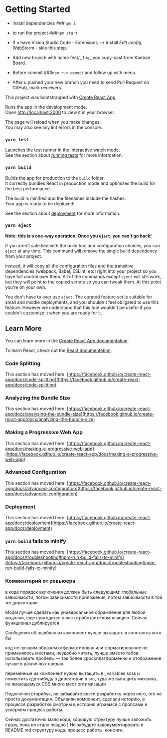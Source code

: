 # Getting Started

- install dependencies ###`npm i`

- to run the project ###`npm start`

- If u have Vision Studio Code - Extensions --> install _Edit config_, WebStorm - skip this step.

- Add new branch with name feat/_ fix/_ you copy-past from Kanban Board.

- Before commit ###`npm run commit` and follow up with menu.

- After u pushed your new branch you need to send Pull Request on GitHub, mark reviewers.

This project was bootstrapped with [Create React App](https://github.com/facebook/create-react-app).


Runs the app in the development mode.\
Open [http://localhost:3000](http://localhost:3000) to view it in your browser.

The page will reload when you make changes.\
You may also see any lint errors in the console.

### `yarn test`

Launches the test runner in the interactive watch mode.\
See the section about [running tests](https://facebook.github.io/create-react-app/docs/running-tests) for more information.

### `yarn build`

Builds the app for production to the `build` folder.\
It correctly bundles React in production mode and optimizes the build for the best performance.

The build is minified and the filenames include the hashes.\
Your app is ready to be deployed!

See the section about [deployment](https://facebook.github.io/create-react-app/docs/deployment) for more information.

### `yarn eject`

**Note: this is a one-way operation. Once you `eject`, you can't go back!**

If you aren't satisfied with the build tool and configuration choices, you can `eject` at any time. This command will remove the single build dependency from your project.

Instead, it will copy all the configuration files and the transitive dependencies (webpack, Babel, ESLint, etc) right into your project so you have full control over them. All of the commands except `eject` will still work, but they will point to the copied scripts so you can tweak them. At this point you're on your own.

You don't have to ever use `eject`. The curated feature set is suitable for small and middle deployments, and you shouldn't feel obligated to use this feature. However we understand that this tool wouldn't be useful if you couldn't customize it when you are ready for it.

## Learn More

You can learn more in the [Create React App documentation](https://facebook.github.io/create-react-app/docs/getting-started).

To learn React, check out the [React documentation](https://reactjs.org/).

### Code Splitting

This section has moved here: [https://facebook.github.io/create-react-app/docs/code-splitting](https://facebook.github.io/create-react-app/docs/code-splitting)

### Analyzing the Bundle Size

This section has moved here: [https://facebook.github.io/create-react-app/docs/analyzing-the-bundle-size](https://facebook.github.io/create-react-app/docs/analyzing-the-bundle-size)

### Making a Progressive Web App

This section has moved here: [https://facebook.github.io/create-react-app/docs/making-a-progressive-web-app](https://facebook.github.io/create-react-app/docs/making-a-progressive-web-app)

### Advanced Configuration

This section has moved here: [https://facebook.github.io/create-react-app/docs/advanced-configuration](https://facebook.github.io/create-react-app/docs/advanced-configuration)

### Deployment

This section has moved here: [https://facebook.github.io/create-react-app/docs/deployment](https://facebook.github.io/create-react-app/docs/deployment)

### `yarn build` fails to minify

This section has moved here: [https://facebook.github.io/create-react-app/docs/troubleshooting#npm-run-build-fails-to-minify](https://facebook.github.io/create-react-app/docs/troubleshooting#npm-run-build-fails-to-minify)

### Комментарий от ревьюера

в коде порядок включения должен быть следующим: глобальные зависимости, потом зависимости приложения, потом зависимости в той же директории

Modal лучше сделать как универсальное обрамление для любой модалки, еще пригодится плюс отработаете композицию. Сейчас функционал дублируется

Сообщения об ошибках из компонент лучше вытащить в константы хотя бы

код не лучшим образом отформатирован или форматирование не применялось местами, неудобно читать, лучше вместо табов использовать пробелы — так более кроссплатформенно и отображение лучше в различных средах.

переменные из компонент нужно вытащить в \_variables.scss и поместить где-нибудь в директории в src, туда же вытащить миксины, по имеющемуся CSS много мест оптимизации

Подключен сторибук, не забывайте вести разработку через него, это не просто документация. Объявили компонент, сделали историю, в процессе разработке смотрим в историю играемся с пропсами и ускоряем процесс работы.

Сейчас достаточно мало кода, хорошую структуру лучше заложить сразу, пока не стало поздно ) Не забудьте задокументировать в README.md структуру кода, процесс работы, конфиги.
